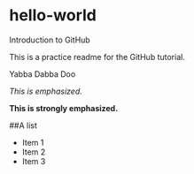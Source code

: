 # hello-world
Introduction to GitHub

This is a practice readme for the GitHub tutorial.

Yabba Dabba Doo

*This is emphasized.*

**This is strongly emphasized.**

##A list

* Item 1
* Item 2
* Item 3

